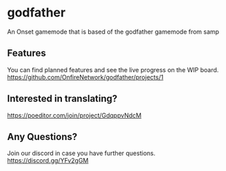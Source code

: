 # godfather
An Onset gamemode that is based of the godfather gamemode from samp

## Features
You can find planned features and see the live progress on the WIP board.
https://github.com/OnfireNetwork/godfather/projects/1

## Interested in translating?
https://poeditor.com/join/project/GdqppvNdcM

## Any Questions?
Join our discord in case you have further questions.
https://discord.gg/YFv2gGM
